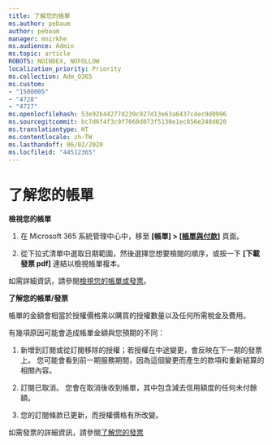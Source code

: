 ```yaml
---
title: 了解您的帳單
ms.author: pebaum
author: pebaum
manager: mnirkhe
ms.audience: Admin
ms.topic: article
ROBOTS: NOINDEX, NOFOLLOW
localization_priority: Priority
ms.collection: Adm_O365
ms.custom:
- "1500005"
- "4728"
- "4727"
ms.openlocfilehash: 53e92b44277d239c927d13e63a6437c4ec9d0996
ms.sourcegitcommit: bc7d6f4f3c9f7060d073f5130e1ec856e248d020
ms.translationtype: HT
ms.contentlocale: zh-TW
ms.lasthandoff: 06/02/2020
ms.locfileid: "44512365"
---
```

# <a name="understand-your-bill"></a>了解您的帳單

**檢視您的帳單**

1. 在 Microsoft 365 系統管理中心中，移至 **[帳單] > [[帳單與付款](https://go.microsoft.com/fwlink/p/?linkid=848039)]** 頁面。

2. 從下拉式清單中選取日期範圍，然後選擇您想要檢閱的順序，或按一下 **[下載發票 pdf]** 連結以檢視帳單複本。

如需詳細資訊，請參閱[檢視您的帳單或發票](https://docs.microsoft.com/microsoft-365/commerce/billing-and-payments/view-your-bill-or-invoice)。

**了解您的帳單/發票**

帳單的金額會相當於授權價格乘以購買的授權數量以及任何所需稅金及費用。

有幾項原因可能會造成帳單金額與您預期的不同：

1. 新增到訂閱或從訂閱移除的授權；若授權在中途變更，會反映在下一期的發票上。  您可能會看到前一期服務期間，因為這個變更而產生的款項和重新結算的相關內容。

2. 訂閱已取消。  您會在取消後收到帳單，其中包含減去信用額度的任何未付餘額。

3. 您的訂閱條款已更新，而授權價格有所改變。  

如需發票的詳細資訊，請參閱[了解您的發票](https://support.office.com/article/Understand-your-invoice-for-Office-365-for-business-0724b428-fb59-4962-8c37-6674166d7507)
